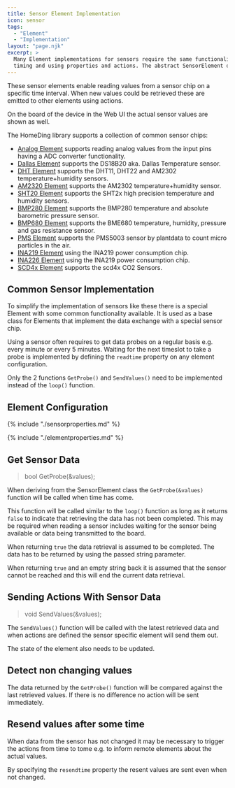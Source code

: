 ```yaml
---
title: Sensor Element Implementation
icon: sensor
tags:
  - "Element"
  - "Implementation"
layout: "page.njk"
excerpt: >
  Many Element implementations for sensors require the same functionality regarding
  timing and using properties and actions. The abstract SensorElement offers a base class that the specific Element implementations can derive from.
---
```


These sensor elements enable reading values from a sensor chip on a specific time interval. When new values could be retrieved these are emitted to other elements using actions.

On the board of the device in the Web UI the actual sensor values are shown as well.

The HomeDing library supports a collection of common sensor chips:

* [Analog Element](/elements/analog.md) supports reading analog values from the input pins having a ADC converter functionality.
* [Dallas Element](/elements/dallas.md) supports the DS18B20 aka. Dallas Temperature sensor.
* [DHT Element](/elements/dht.md) supports the DHT11, DHT22 and AM2302 temperature+humidity sensors.
* [AM2320 Element](/elements/am2320.md) supports the AM2302 temperature+humidity sensor.
* [SHT20 Element](/elements/sht20.md) supports the SHT2x high precision temperature and humidity sensors.
* [BMP280 Element](/elements/bmp280.md) supports the BMP280 temperature and absolute barometric pressure sensor.
* [BMP680 Element](/elements/bme680.md) supports the BME680 temperature, humidity, pressure and gas resistance sensor.
* [PMS Element](/elements/pms.md) supports the PMS5003 sensor by plantdata to count micro particles in the air.
* [INA219 Element](/elements/ina219.md) using the INA219 power consumption chip.
* [INA226 Element](/elements/ina226.md) using the INA219 power consumption chip.
* [SCD4x Element](/elements/scd4x.md) supports the scd4x CO2 Sensors.


## Common Sensor Implementation

To simplify the implementation of sensors like these there is a special Element with some common functionality available.
It is used as a base class for Elements that implement the data exchange with a special sensor chip.

Using a sensor often requires to get data probes on a regular basis e.g. every minute or every 5 minutes. Waiting for the next timeslot to take a probe is implemented by defining the `readtime` property on any element configuration.

Only the 2 functions `GetProbe()` and `SendValues()` need to be implemented instead of the `loop()` function.


## Element Configuration

{% include "./sensorproperties.md" %}

{% include "./elementproperties.md" %}


## Get Sensor Data

> bool GetProbe(&values);

When deriving from the SensorElement class the `GetProbe(&values)` function will be called when time has come.

This function will be called similar to the `loop()` function as long as it returns `false` to indicate that retrieving the data has not been completed. This may be required when reading a sensor includes waiting for the sensor being available or data being transmitted to the board.

When returning `true` the data retrieval is assumed to be completed. The data has to be returned by using the passed string parameter.

When returning `true` and an empty string back it is assumed that the sensor cannot be reached and this will end the current data retrieval.


## Sending Actions With Sensor Data

> void SendValues(&values);

The `SendValues()` function will be called with the latest retrieved data and when actions are defined the sensor specific element will send them out.

The state of the element also needs to be updated.


## Detect non changing values

The data returned by the `GetProbe()` function will be compared against the last retrieved values. If there is no difference no action will be sent immediately.


## Resend values after some time

When data from the sensor has not changed it may be necessary to trigger the actions from time to tome e.g. to inform remote elements about the actual values.

By specifying the `resendtime` property the resent values are sent even when not changed.
